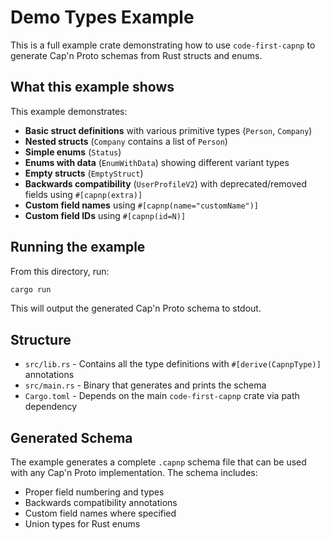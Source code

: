 # Demo Types Example

This is a full example crate demonstrating how to use `code-first-capnp` to generate Cap'n Proto schemas from Rust structs and enums.

## What this example shows

This example demonstrates:

- **Basic struct definitions** with various primitive types (`Person`, `Company`)
- **Nested structs** (`Company` contains a list of `Person`)
- **Simple enums** (`Status`)
- **Enums with data** (`EnumWithData`) showing different variant types
- **Empty structs** (`EmptyStruct`)
- **Backwards compatibility** (`UserProfileV2`) with deprecated/removed fields using `#[capnp(extra)]`
- **Custom field names** using `#[capnp(name="customName")]`
- **Custom field IDs** using `#[capnp(id=N)]`

## Running the example

From this directory, run:

```bash
cargo run
```

This will output the generated Cap'n Proto schema to stdout.

## Structure

- `src/lib.rs` - Contains all the type definitions with `#[derive(CapnpType)]` annotations
- `src/main.rs` - Binary that generates and prints the schema
- `Cargo.toml` - Depends on the main `code-first-capnp` crate via path dependency

## Generated Schema

The example generates a complete `.capnp` schema file that can be used with any Cap'n Proto implementation. The schema includes:

- Proper field numbering and types
- Backwards compatibility annotations
- Custom field names where specified
- Union types for Rust enums
